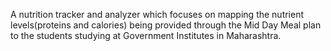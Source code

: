 A nutrition tracker and analyzer which focuses on mapping the nutrient levels(proteins and calories) being provided through the Mid Day Meal plan to the students studying at Government Institutes in Maharashtra.
